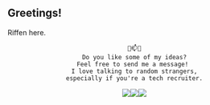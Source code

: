 ## Greetings! 
Riffen here. 

<div align="center"> 
    
    💬📫💬
    Do you like some of my ideas?
    Feel free to send me a message! 
    I love talking to random strangers,
    especially if you're a tech recruiter.

</div>

<div align="center">
    <a href="https://instagram.com/andreriffen"><img src="https://img.shields.io/badge/-andreriffen-maroon?style=flat-square&logo=Instagram&logoColor=white"/></a><a href="https://www.linkedin.com/in/andre-gbf"><img src="https://img.shields.io/badge/-Andre%20GB%20Farias-0077B5?style=flat-square&logo=Linkedin&logoColor=white"/></a><a href="mailto:andreriffen6@gmail.com"><img src="https://img.shields.io/badge/-andreriffen6@gmail.com-D14836?style=flat-square&logo=Gmail&logoColor=white"/></a></div>
<!--
**andreriffen/andreriffen** is a ✨ _special_ ✨ repository because its `README.md` (this file) appears on your GitHub profile.

Here are some ideas to get you started:

- 🔭 I’m currently working on ...
- 🌱 I’m currently learning ...
- 👯 I’m looking to collaborate on ...
- 🤔 I’m looking for help with ...
- 💬 Ask me about ...
- 📫 How to reach me: ...
- 😄 Pronouns: ...
- ⚡ Fun fact: ...
-->
